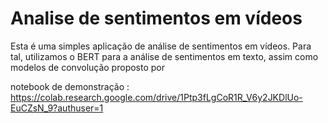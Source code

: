 # Analise de sentimentos em vídeos
Esta é uma simples aplicação de análise de sentimentos em vídeos. Para tal, utilizamos o BERT para a análise de sentimentos em texto, assim como modelos de convolução proposto por 


notebook de demonstração : https://colab.research.google.com/drive/1Ptp3fLgCoR1R_V6y2JKDlUo-EuCZsN_9?authuser=1


